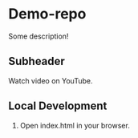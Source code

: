 # Demo-repo

Some description!

## Subheader

Watch video on YouTube.

## Local Development

1. Open index.html in your browser.